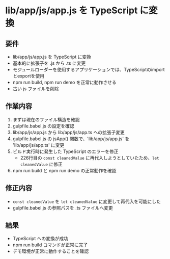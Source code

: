 # lib/app/js/app.js を TypeScript に変換

## 要件
- lib/app/js/app.js を TypeScript に変換
- 基本的に拡張子を .js から .ts に変更
- モジュールローダーを使用するアプリケーションでは、TypeScriptのimportとexportを使用
- npm run build, npm run demo を正常に動作させる
- 古い js ファイルを削除

## 作業内容
1. まずは現在のファイル構造を確認
2. gulpfile.babel.js の設定を確認
3. lib/app/js/app.js から lib/app/js/app.ts への拡張子変更
4. gulpfile.babel.js の jsApp() 関数で、'lib/app/js/app.js' を 'lib/app/js/app.ts' に変更
5. ビルド実行時に発生した TypeScript のエラーを修正
   - 226行目の `const cleanedValue` に再代入しようとしていたため、`let cleanedValue` に修正
6. npm run build と npm run demo の正常動作を確認

## 修正内容
- `const cleanedValue` を `let cleanedValue` に変更して再代入を可能にした
- gulpfile.babel.js の参照パスを .ts ファイルへ変更

## 結果
- TypeScript への変換が成功
- npm run build コマンドが正常に完了
- デモ環境が正常に動作することを確認

